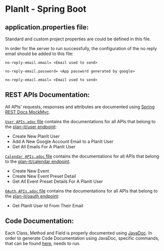 # **PlanIt - Spring Boot**


## application.properties file:
Standard and custom project properties are could be defined in this file. 

In order for the server to run successfully, the configuration  of the no reply email should be added to this file:

`no-reply-email.email= <Email used to send>`

`no-reply-email.password= <App password generated by google>`

`no-reply-email.email= <Email used to send>`
## REST APIs Documentation:
All APIs' requests, responses and attributes are documented using [Spring REST Docs MockMvc](https://docs.spring.io/spring-restdocs/docs/2.0.6.RELEASE/reference/html5/).

[`User APIs.adoc` file](src/main/java/planit/people/preparation/API_Documentation/User_APIs.adoc) contains the documentations for all APIs that belong to the [plan-it/user endpoint](src/main/java/planit/people/preparation/APIs/API_User.java):
- Create New PlanIt User
- Add A New Google Account Email to a PlanIt User
- Get All Emails For A PlanIt User

[`Calendar APIs.adoc` file](src/main/java/planit/people/preparation/API_Documentation/Calendar_APIs.adoc) contains the documentations for all APIs that belong to the [plan-it/calendar endpoint](src/main/java/planit/people/preparation/APIs/API_Calendar.java).

- Create New Event 
- Create New Event Preset Detail
- Get All Event Preset Details For A PlanIt User

[`OAuth APIs.adoc` file](src/main/java/planit/people/preparation/API_Documentation/OAuth_APIs.adoc) contains the documentations for all APIs that belong to the [plan-it/oauth endpoint](src/main/java/planit/people/preparation/APIs/API_OAuth.java):
- Get PlanIt User Id From Their Email

## Code Documentation:
Each Class, Method and Field is properly documented using [JavaDoc](https://www.oracle.com/technical-resources/articles/java/javadoc-tool.html). In order to generate Code Documentation using JavaDoc, specific commands, that can be found [here](https://docs.oracle.com/javase/9/javadoc/javadoc-command.htm#JSJAV-GUID-EAAAE17F-E540-42A0-B22B-4D2B2FD3E4D2), needs to run. 